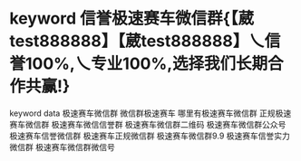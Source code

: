 # keyword 信誉极速赛车微信群{【葳test888888】【葳test888888】乀信誉100%,乀专业100%,选择我们长期合作共赢!}
keyword data 极速赛车微信群
微信群极速赛车
哪里有极速赛车微信群
正规极速赛车微信群
极速赛车微信信誉群
极速赛车微信群二维码
极速赛车微信群公众号
极速赛车信誉微信群
极速赛车正规微信群
极速赛车微信群9.9
极速赛车信誉实力微信群
极速赛车微信群微信号
